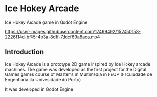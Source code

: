 # Ice Hokey Arcade

Ice Hokey Arcade game in Godot Engine

https://user-images.githubusercontent.com/17499492/152450153-2226f14d-bf45-4b3a-8dff-7ddcf69a8aca.mp4

## Introduction 

Ice Hokey Arcade is a prototype 2D game inspired by Ice Hokey arcade machines. The game was developed as the first project for the Digital Games games course of Master's in Multimedia in FEUP (Faculudade de Engenharia da Univesidade do Porto)

It was developed in Godot Engine
